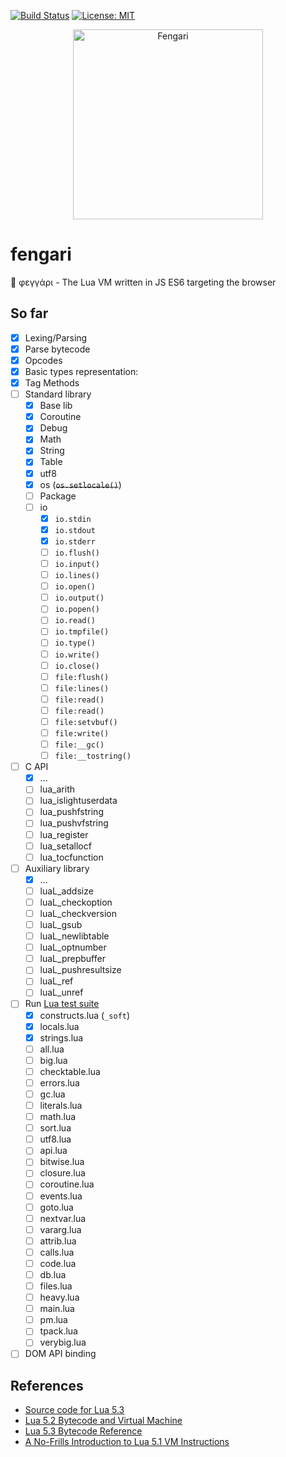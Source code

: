 [![Build Status](https://travis-ci.org/giann/fengari.svg?branch=master)](https://travis-ci.org/giann/fengari) [![License: MIT](https://img.shields.io/badge/License-MIT-yellow.svg)](https://opensource.org/licenses/MIT)

<p align="center">
    <img src="https://github.com/giann/fengari/raw/master/logo.png" alt="Fengari" width="304" height="304">
</p>

# fengari
🐺 φεγγάρι - The Lua VM written in JS ES6 targeting the browser

## So far

- [x] Lexing/Parsing
- [x] Parse bytecode
- [x] Opcodes
- [x] Basic types representation:
- [x] Tag Methods
- [ ] Standard library
    - [x] Base lib
    - [x] Coroutine
    - [x] Debug
    - [x] Math
    - [x] String
    - [x] Table
    - [x] utf8
    - [x] os (~~`os.setlocale()`~~)
    - [ ] Package
    - [ ] io
        - [x] `io.stdin`
        - [x] `io.stdout`
        - [x] `io.stderr`
        - [ ] `io.flush()`
        - [ ] `io.input()`
        - [ ] `io.lines()`
        - [ ] `io.open()`
        - [ ] `io.output()`
        - [ ] `io.popen()`
        - [ ] `io.read()`
        - [ ] `io.tmpfile()`
        - [ ] `io.type()`
        - [ ] `io.write()`
        - [ ] `io.close()`
        - [ ] `file:flush()`
        - [ ] `file:lines()`
        - [ ] `file:read()`
        - [ ] `file:read()`
        - [ ] `file:setvbuf()`
        - [ ] `file:write()`
        - [ ] `file:__gc()`
        - [ ] `file:__tostring()`
- [ ] C API
    - [x] ...
    - [ ] lua_arith
    - [ ] lua_islightuserdata
    - [ ] lua_pushfstring
    - [ ] lua_pushvfstring
    - [ ] lua_register
    - [ ] lua_setallocf
    - [ ] lua_tocfunction
- [ ] Auxiliary library
    - [x] ...
    - [ ] luaL_addsize
    - [ ] luaL_checkoption
    - [ ] luaL_checkversion
    - [ ] luaL_gsub
    - [ ] luaL_newlibtable
    - [ ] luaL_optnumber
    - [ ] luaL_prepbuffer
    - [ ] luaL_pushresultsize
    - [ ] luaL_ref
    - [ ] luaL_unref
- [ ] Run [Lua test suite](https://github.com/lua/tests)
    - [x] constructs.lua (`_soft`)
    - [x] locals.lua
    - [x] strings.lua
    - [ ] all.lua
    - [ ] big.lua
    - [ ] checktable.lua
    - [ ] errors.lua
    - [ ] gc.lua
    - [ ] literals.lua
    - [ ] math.lua
    - [ ] sort.lua
    - [ ] utf8.lua
    - [ ] api.lua
    - [ ] bitwise.lua
    - [ ] closure.lua
    - [ ] coroutine.lua
    - [ ] events.lua
    - [ ] goto.lua
    - [ ] nextvar.lua
    - [ ] vararg.lua
    - [ ] attrib.lua
    - [ ] calls.lua
    - [ ] code.lua
    - [ ] db.lua
    - [ ] files.lua
    - [ ] heavy.lua
    - [ ] main.lua
    - [ ] pm.lua
    - [ ] tpack.lua
    - [ ] verybig.lua
- [ ] DOM API binding

## References

- [Source code for Lua 5.3](lua.org/source/5.3/)
- [Lua 5.2 Bytecode and Virtual Machine](http://files.catwell.info/misc/mirror/lua-5.2-bytecode-vm-dirk-laurie/lua52vm.html)
- [Lua 5.3 Bytecode Reference](http://the-ravi-programming-language.readthedocs.io/en/latest/lua_bytecode_reference.html)
- [A No-Frills Introduction to Lua 5.1 VM Instructions](http://luaforge.net/docman/83/98/ANoFrillsIntroToLua51VMInstructions.pdf)
